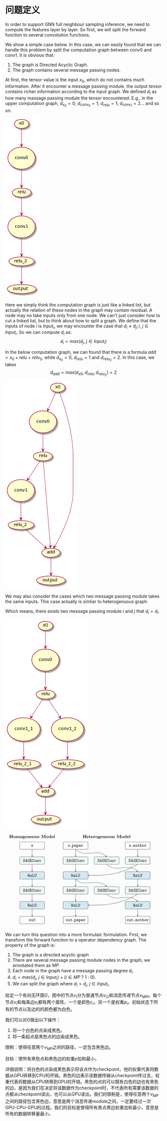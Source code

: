 
# 问题定义
In order to support GNN full neighbour sampling inference, we need to compute the features layer by layer. So first, we will split the forward function to several convolution functions. 

We show a simple case below. In this case, we can easily found that we can handle this problem by split the computation graph between conv0 and conv1.
It is obvious that:
1. The graph is Directed Acyclic Graph.
2. The graph contains several message passing nodes.

At first, the tensor value is the input $x_0$, which do not contains much information. After it encounter a message passing module, the output tensor contains richer information according to the input graph. We defined $d_i$ as how many massage passing module the tensor encountered. E.g., in the upper computation graph, $d_{x_0}=0$; $d_{conv_0}=1$; $d_{relu}=1$; $d_{conv_1}=2$... and so on. 

![avatar](resources/fig1.png)

Here we simply think the computation graph is just like a linked list, but actually the relation of these nodes in the graph may contain residual. A node may no take inputs only from one node. We can't just consider how to cut a linked list, but to think about how to split a graph. We define that the inputs of node $i$ is $Input_i$, we may encounter the case that $d_i \ne d_j; i,\ j \in Input_i$. So we can compute $d_i$ as: 
$$d_i=max(d_j,\ j \in Input_i)$$

In the below computation graph, we can found that there is a formula $add=x_0+relu+relu_2$, while $d_{x_0}=0$, $d_{relu}=1$ and $d_{relu_2}=2$. In this case, we takes 
$$d_{add}=max(d_{x0},d_{relu},d_{relu_2})=2$$

![avatar](resources/fig2.png)

We may also consider the cases which two message passing module takes the same inputs. This case actually is simliar to heterogenuous graph.

Which means, there exists two message passing module $i$ and $j$ that $d_i=d_i$.

![avatar](resources/fig3.png)

![avatar](resources/to_hetero.png)

We can turn this question into a more formulaic formulation. First, we transform the forward function to a operator dependency graph. The property of the graph is:
1. The graph is a directed acyclic graph
2. There are several message passing module nodes in the graph, we annotated them as $MP$.
3. Each node in the graph have a message passing degree $d_i$.
4. $d_i=max(d_j,\ j \in Input_i) + (i \in MP\ ?\ 1\ :\ 0)$.
5. We can split the graph where $d_i > d_j,\ j\in Input_i$.

给定一个有向无环图$G$，图中的节点$v_i$分为普通节点$v_{Ci}$和消息传递节点$v_{MPi}$。每个节点$v_i$和每条边$e_i$都有两个属性，一个是颜色$c_{i}$，另一个是权重$p_i$。初始状态下所有的节点以及边的的颜色都为白色。

我们可以对$G$做出以下操作：

1. 将一个白色的点染成黑色。
2. 将一条起点是黑色点的边染成黑色。

限制：使得任意两个$v_{MP}$之间的路径，一定包含黑色边。

目标：使所有黑色点和黑色边的权重$p$加和最小。


详细说明：将白色的点染成黑色表示将该点作为checkpoint，他的权重代表将数据从GPU转移到CPU的开销。黑色的边表示该数据传输从checkpoint传过去，权重代表将数据从CPU转移到GPU的开销。黑色的点的可以既有白色的边也有黑色的边，是因为我们在决定将该数据作为checkpoint时，不代表所有需要该数据的点都从checkpoint读出，也可以从GPU读出。我们的限制是，使得任意两个$v_{MP}$之间的路径包含黑色边，意思是两个消息传递module之间，一定要经过一次GPU-CPU-GPU的过程。我们的目标是使得所有黑点黑边权重加和最小，意思是所有的数据转移量最小。
